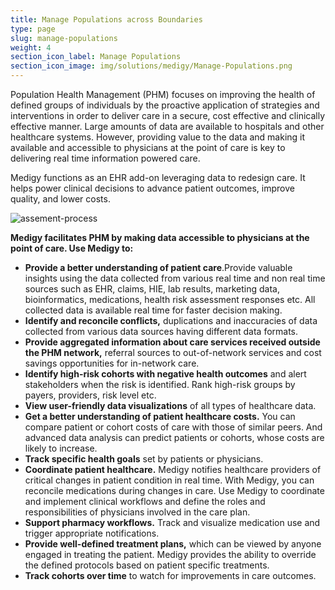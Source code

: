 ```yaml
---
title: Manage Populations across Boundaries
type: page
slug: manage-populations
weight: 4
section_icon_label: Manage Populations
section_icon_image: img/solutions/medigy/Manage-Populations.png
---
```

 	
 
Population Health Management (PHM) focuses on improving the health of defined groups of individuals by the proactive application of strategies and interventions in order to deliver care in a secure, cost effective and clinically effective manner. Large amounts of data are available to hospitals and other healthcare systems. However, providing value to the data and making it available and accessible to physicians at the point of care is key to delivering real time information powered care.

Medigy functions as an EHR add-on leveraging data to redesign care. It helps power clinical decisions to advance patient outcomes, improve quality, and lower costs.

 ![assement-process](/img/solutions/medigy/Manage-Populations-across-Boundaries.jpg#center)

 **Medigy facilitates PHM by making data accessible to physicians at the point of care. Use Medigy to:**
 
  * **Provide a better understanding of patient care**.Provide valuable insights using the data collected from various real time and non real time sources such as EHR, claims, HIE, lab results, marketing data, bioinformatics, medications, health risk assessment responses etc. All collected data is available real time for faster decision making. 
 * **Identify and reconcile conflicts,** duplications and inaccuracies of data collected from various data sources having different data formats. 
 * **Provide aggregated information about care services received outside the PHM network,** referral sources to out-of-network services and cost savings opportunities for in-network care. 
 * **Identify high-risk cohorts with negative health outcomes** and alert stakeholders when the risk is identified. Rank high-risk groups by payers, providers, risk level etc. 
 * **View user-friendly data visualizations** of all types of healthcare data. 
 * **Get a better understanding of patient healthcare costs.** You can compare patient or cohort costs of care with those of similar peers. And advanced data analysis can predict patients or cohorts, whose costs are likely to increase. 
 * **Track specific health goals** set by patients or physicians. 
 * **Coordinate patient healthcare.**  Medigy notifies healthcare providers of critical changes in patient condition in real time. With Medigy, you can reconcile medications during changes in care. Use Medigy to coordinate and implement clinical workflows and define the roles and responsibilities of physicians involved in the care plan. 
 * **Support pharmacy workflows.** Track and visualize medication use and trigger appropriate notifications. 
 * **Provide well-defined treatment plans,** which can be viewed by anyone engaged in treating the patient. Medigy provides the ability to override the defined protocols based on patient specific treatments. 
 * **Track cohorts  over time** to watch for improvements in care outcomes. 
 
 



 
 